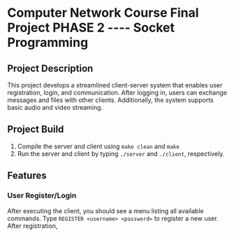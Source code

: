 # Computer Network Course Final Project PHASE 2 ---- Socket Programming
## Project Description
This project develops a streamlined client-server system that enables user registration, login, and communication. After logging in, users can exchange messages and files with other clients. Additionally, the system supports basic audio and video streaming.

## Project Build
1. Compile the server and client using `make clean` and `make`
2. Run the server and client by typing `./server` and `./client`, respectively.

## Features
### User Register/Login

After executing the client, you should see a menu listing all available commands. Type `REGISTER <username> <password>` to register a new user. After registration, 